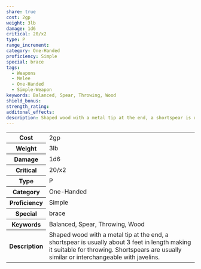 ```yaml
---
share: true
cost: 2gp
weight: 3lb
damage: 1d6
critical: 20/x2
type: P
range_increment: 
category: One-Handed
proficiency: Simple
special: brace
tags:
  - Weapons
  - Melee
  - One-Handed
  - Simple-Weapon
keywords: Balanced, Spear, Throwing, Wood
shield_bonus: 
strength_rating: 
additonal_effects: 
description: Shaped wood with a metal tip at the end, a shortspear is usually about 3 feet in length making it suitable for throwing. Shortspears are usually similar or interchangeable with javelins.
---
```

<p><span dir="ltr" style="overflow-x: auto;"><table><tbody><tr><th dir="ltr">Cost</th><td dir="ltr">2gp</td></tr><tr><th dir="ltr">Weight</th><td dir="ltr">3lb</td></tr><tr><th dir="ltr">Damage</th><td dir="ltr">1d6</td></tr><tr><th dir="ltr">Critical</th><td dir="ltr">20/x2</td></tr><tr><th dir="ltr">Type</th><td dir="ltr">P</td></tr><tr><th dir="ltr">Category</th><td dir="ltr">One-Handed</td></tr><tr><th dir="ltr">Proficiency</th><td dir="ltr">Simple</td></tr><tr><th dir="ltr">Special</th><td dir="ltr">brace</td></tr><tr><th dir="ltr">Keywords</th><td dir="ltr">Balanced, Spear, Throwing, Wood</td></tr><tr><th dir="ltr">Description</th><td dir="ltr">Shaped wood with a metal tip at the end, a shortspear is usually about 3 feet in length making it suitable for throwing. Shortspears are usually similar or interchangeable with javelins.</td></tr></tbody></table></span></p>
